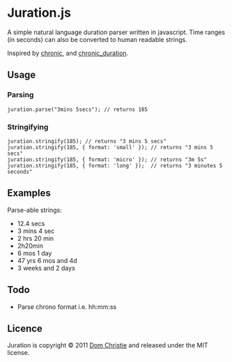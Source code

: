 Juration.js
========

A simple natural language duration parser written in javascript. Time ranges (in seconds) can also be converted to human readable strings.

Inspired by [chronic](https://github.com/mojombo/chronic/), and [chronic_duration](https://github.com/hpoydar/chronic_duration).

Usage
-----

### Parsing

    juration.parse("3mins 5secs"); // returns 185

### Stringifying
    
    juration.stringify(185); // returns "3 mins 5 secs"
    juration.stringify(185, { format: 'small' }); // returns "3 mins 5 secs"
    juration.stringify(185, { format: 'micro' }); // returns "3m 5s"
    juration.stringify(185, { format: 'long' });  // returns "3 minutes 5 seconds"

Examples
--------
Parse-able strings:

* 12.4 secs
* 3 mins 4 sec
* 2 hrs 20 min
* 2h20min
* 6 mos 1 day
* 47 yrs 6 mos and 4d
* 3 weeks and 2 days

Todo
----
* Parse chrono format i.e. hh:mm:ss

Licence
-------
Juration is copyright &copy; 2011 [Dom Christie](http://domchristie.co.uk) and released under the MIT license.